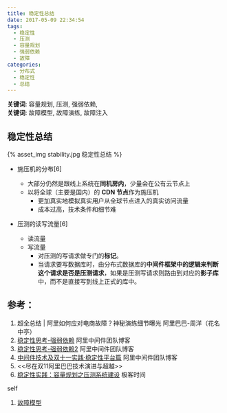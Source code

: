 ```yaml
---
title: 稳定性总结
date: 2017-05-09 22:34:54
tags: 
  - 稳定性
  - 压测
  - 容量规划
  - 强弱依赖
  - 故障
categories:
  - 分布式
  - 稳定性
  - 总结
---
```


<p></p>
<!-- more -->

**关键词**:  容量规划, 压测, 强弱依赖,    
**关键词**:  故障模型, 故障演练, 故障注入

## 稳定性总结
{% asset_img  stability.jpg  稳定性总结 %}


+ 施压机的分布[6]
   - 大部分仍然是跟线上系统在**同机房内**，少量会在公有云节点上
   - 以将全球（主要是国内）的 **CDN 节点**作为施压机
       - 更加真实地模拟真实用户从全球节点进入的真实访问流量
       - 成本过高，技术条件和细节难 

+ 压测的读写流量[6]
   - 读流量
   - 写流量 
      - 对压测的写请求做专门的**标记**。 
      - 当请求要写数据库时，由分布式数据库的**中间件框架中的逻辑来判断这个请求是否是压测请求**，如果是压测写请求则路由到对应的**影子库**中，而不是直接写到线上正式的库中。 


## 参考：
1. 超全总结 | 阿里如何应对电商故障？神秘演练细节曝光   阿里巴巴-周洋（花名中亭）
2. [稳定性思考-强弱依赖](http://jm.taobao.org/2012/10/31/stability-considerations-dependent-strength/)  阿里中间件团队博客   
3. [稳定性思考-强弱依赖2](http://jm.taobao.org/2012/10/31/stability-considerations-dependent-strength-2/)  阿里中间件团队博客
4. [中间件技术及双十一实践·稳定性平台篇](http://jm.taobao.org/2014/03/10/3497/)  阿里中间件团队博客
5. <<尽在双11阿里巴巴技术演进与超越>>
6. [稳定性实践：容量规划之压测系统建设](https://zhuanlan.zhihu.com/p/149538568) 极客时间

self 
1. [故障模型](../../../../2018/10/27/fault/)

